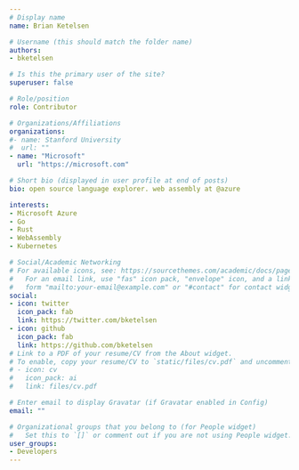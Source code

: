 ```yaml
---
# Display name
name: Brian Ketelsen

# Username (this should match the folder name)
authors:
- bketelsen

# Is this the primary user of the site?
superuser: false

# Role/position
role: Contributor

# Organizations/Affiliations
organizations:
#- name: Stanford University
#  url: ""
- name: "Microsoft"
  url: "https://microsoft.com"

# Short bio (displayed in user profile at end of posts)
bio: open source language explorer. web assembly at @azure

interests:
- Microsoft Azure
- Go
- Rust
- WebAssembly
- Kubernetes

# Social/Academic Networking
# For available icons, see: https://sourcethemes.com/academic/docs/page-builder/#icons
#   For an email link, use "fas" icon pack, "envelope" icon, and a link in the
#   form "mailto:your-email@example.com" or "#contact" for contact widget.
social:
- icon: twitter
  icon_pack: fab
  link: https://twitter.com/bketelsen
- icon: github
  icon_pack: fab
  link: https://github.com/bketelsen
# Link to a PDF of your resume/CV from the About widget.
# To enable, copy your resume/CV to `static/files/cv.pdf` and uncomment the lines below.
# - icon: cv
#   icon_pack: ai
#   link: files/cv.pdf

# Enter email to display Gravatar (if Gravatar enabled in Config)
email: ""

# Organizational groups that you belong to (for People widget)
#   Set this to `[]` or comment out if you are not using People widget.
user_groups:
- Developers
---
```

